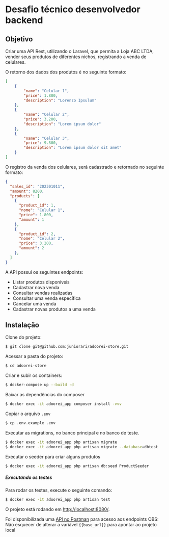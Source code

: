 # Desafio técnico desenvolvedor backend

## Objetivo

Criar uma API Rest, utilizando o Laravel, que permita a Loja ABC LTDA, vender seus produtos 
de diferentes nichos, registrando a venda de celulares.

O retorno dos dados dos produtos é no seguinte formato:

```json
[
    {
        "name": "Celular 1",
        "price": 1.800,
        "description": "Lorenzo Ipsulum"
    },
    {
        "name": "Celular 2",
        "price": 3.200,
        "description": "Lorem ipsum dolor"
    },
    {
        "name": "Celular 3",
        "price": 9.800,
        "description": "Lorem ipsum dolor sit amet"
    }
]
```

O registro da venda dos celulares, será cadastrado e retornado no seguinte formato:

```json
{
  "sales_id": "202301011",
  "amount": 8200,
  "products": [
    {
      "product_id": 1,
      "nome": "Celular 1",
      "price": 1.800,
      "amount": 1
    },
    {
      "product_id": 2,
      "nome": "Celular 2",
      "price": 3.200,
      "amount": 2
    },
  ]
}
```

A API possui os seguintes endpoints:

- Listar produtos disponíveis
- Cadastrar nova venda
- Consultar vendas realizadas
- Consultar uma venda específica
- Cancelar uma venda
- Cadastrar novas produtos a uma venda


## Instalação

Clone do projeto:

```sh
$ git clone git@github.com:juniorari/adoorei-store.git
```

Acessar a pasta do projeto:

```sh
$ cd adoorei-store
```

Criar e subir os containers:

```sh
$ docker-compose up --build -d
```

Baixar as dependências do composer
```sh
$ docker exec -it adoorei_app composer install -vvv
```

Copiar o arquivo `.env`

```sh
$ cp .env.example .env
```

Executar as migrations, no banco principal e no banco de teste.

```sh
$ docker exec -it adoorei_app php artisan migrate
$ docker exec -it adoorei_app php artisan migrate --database=dbtest
```

Executar o seeder para criar alguns produtos

```sh
$ docker exec -it adoorei_app php artisan db:seed ProductSeeder
```

##### Executando os testes

Para rodar os testes, execute o seguinte comando:

```sh
$ docker exec -it adoorei_app php artisan test
```
O projeto está rodando em [http://localhost:8080/](http://localhost:8080/).

Foi disponibilizada uma [API no Postman](https://documenter.getpostman.com/view/2889430/2sA2xb7wLb#bc1a78d6-acac-474e-ab90-a36d28f5531a) para acesso aos endpoints
OBS: Não esquecer de alterar a variável `{{base_url}}` para apontar ao projeto local
 

